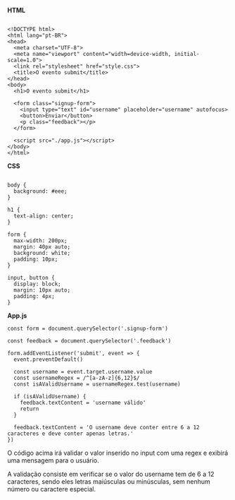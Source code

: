 **HTML**
~~~

<!DOCTYPE html>
<html lang="pt-BR">
<head>
  <meta charset="UTF-8">
  <meta name="viewport" content="width=device-width, initial-scale=1.0">
  <link rel="stylesheet" href="style.css">
  <title>O evento submit</title>
</head>
<body>
  <h1>O evento submit</h1>

  <form class="signup-form">
    <input type="text" id="username" placeholder="username" autofocus>
    <button>Enviar</button>
    <p class="feedback"></p>
  </form>

  <script src="./app.js"></script>
</body>
</html>
~~~

**CSS**
~~~

body {
  background: #eee;
}

h1 {
  text-align: center;
}

form {
  max-width: 200px;
  margin: 40px auto;
  background: white;
  padding: 10px;
}

input, button {
  display: block;
  margin: 10px auto;
  padding: 4px;
}
~~~

**App.js**

~~~
const form = document.querySelector('.signup-form')

const feedback = document.querySelector('.feedback')

form.addEventListener('submit', event => {
  event.preventDefault()

  const username = event.target.username.value
  const usernameRegex = /^[a-zA-z]{6,12}$/
  const isAValidUsername = usernameRegex.test(username)

  if (isAValidUsername) {
    feedback.textContent = 'username válido'
    return
  }

  feedback.textContent = 'O username deve conter entre 6 a 12 caracteres e deve conter apenas letras.'
})
~~~

O código acima irá validar o valor inserido no input com uma regex e exibirá uma mensagem para o usuário.

A validação consiste em verificar se o valor do username tem de 6 a 12 caracteres, sendo eles letras maiúsculas ou minúsculas, sem nenhum número ou caractere especial. 